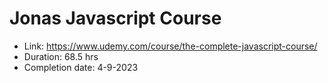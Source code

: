 # Jonas Javascript Course
- Link: https://www.udemy.com/course/the-complete-javascript-course/
- Duration: 68.5 hrs
- Completion date: 4-9-2023
